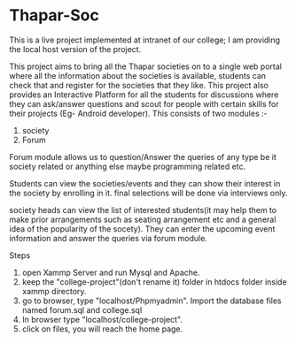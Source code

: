 # Thapar-Soc
This is a live project implemented at intranet of our college; I am providing the local host version of the project. 

This project aims to bring all the Thapar societies on to a single web portal where all the information about the societies is available, students can check that and register for the societies
that they like. This project also provides an Interactive Platform for all the students for
discussions where they can ask/answer questions and scout for people with certain skills for their
projects (Eg- Android developer). 
This consists of two modules :-
1. society 
2. Forum

Forum module allows us to question/Answer the queries of any type be it society related or anything else maybe programming related etc.

Students can view the societies/events and they can show their interest in the society by enrolling in it. final selections will be done via interviews only.

society heads can view the list of interested students(it may help them to make prior arrangements such as seating arrangement etc and a general idea of the popularity of the socety). They can enter the upcoming event information and answer the queries via forum module. 

Steps

1. open Xammp Server and run Mysql and Apache. 
2. keep the "college-project"(don't rename it) folder in htdocs folder inside xammp directory.
3. go to browser, type "localhost/Phpmyadmin". Import the database files named forum.sql and college.sql 
3. In browser type "localhost/college-project".
4. click on files, you will reach the home page.



